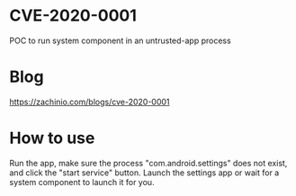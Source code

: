 
# CVE-2020-0001
POC to run system component in an untrusted-app process

# Blog
https://zachinio.com/blogs/cve-2020-0001

# How to use
Run the app, make sure the process "com.android.settings" does not exist, and click the "start service" button.
Launch the settings app or wait for a system component to launch it for you.



